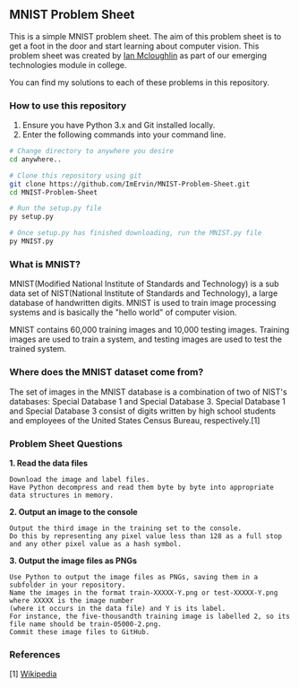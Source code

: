## MNIST Problem Sheet
This is a simple MNIST problem sheet. The aim of this problem sheet is to get a foot in the door and start learning about computer vision. This problem sheet was created by [Ian Mcloughlin](https://github.com/ianmcloughlin) as part of our emerging technologies module in college.

You can find my solutions to each of these problems in this repository.

### How to use this repository

1. Ensure you have Python 3.x and Git installed locally.
2. Enter the following commands into your command line.
```bash
# Change directory to anywhere you desire
cd anywhere..

# Clone this repository using git
git clone https://github.com/ImErvin/MNIST-Problem-Sheet.git
cd MNIST-Problem-Sheet

# Run the setup.py file
py setup.py

# Once setup.py has finished downloading, run the MNIST.py file
py MNIST.py

```

### What is MNIST?
MNIST(Modified National Institute of Standards and Technology) is a sub data set of NIST(National Institute of Standards and Technology), a large database of handwritten digits. MNIST is used to train image processing systems and is basically the "hello world" of computer vision.

MNIST contains 60,000 training images and 10,000 testing images. Training images are used to train a system, and testing images are used to test the trained system.

### Where does the MNIST dataset come from?
The set of images in the MNIST database is a combination of two of NIST's databases: Special Database 1 and Special Database 3. Special Database 1 and Special Database 3 consist of digits written by high school students and employees of the United States Census Bureau, respectively.[1]

### Problem Sheet Questions

**1. Read the data files**

	Download the image and label files. 
    Have Python decompress and read them byte by byte into appropriate data structures in memory.
**2. Output an image to the console**
	
	Output the third image in the training set to the console. 
    Do this by representing any pixel value less than 128 as a full stop and any other pixel value as a hash symbol.
**3. Output the image files as PNGs**
	
	Use Python to output the image files as PNGs, saving them in a subfolder in your repository. 
    Name the images in the format train-XXXXX-Y.png or test-XXXXX-Y.png where XXXXX is the image number 
    (where it occurs in the data file) and Y is its label. 
    For instance, the five-thousandth training image is labelled 2, so its file name should be train-05000-2.png.
    Commit these image files to GitHub.

### References
[1] [Wikipedia](https://en.wikipedia.org/wiki/MNIST_database)